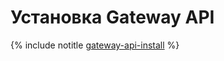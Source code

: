 # Установка Gateway API


{% include notitle [gateway-api-install](../../../_includes/managed-kubernetes/gateway-api-install.md) %}
